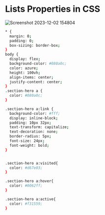 # Lists Properties in CSS

![Screenshot 2023-12-02 154804](https://github.com/mdsomad/Web-Development/assets/103892160/75b2902e-c33f-468c-9211-d61d5db7e9ef)

```sh
* {
  margin: 0;
  padding: 0;
  box-sizing: border-box;
}
body {
  display: flex;
  background-color: #080a0c;
  color: azure;
  height: 100vh;
  align-items: center;
  justify-content: center;
}
.section-hero a {
  color: #080a0c;
}

.section-hero a:link {
  background-color: #fff;
  display: inline-block;
  padding: 10px 32px;
  text-transform: capitalize;
  text-decoration: none;
  border-radius: 5px;
  font-size: 24px;
  font-weight: bold;
}


.section-hero a:visited{
  color: #d67e03;
}

.section-hero a:hover{
  color: #0062ff;
}

.section-hero a:active{
  color: #f31559;
}

```

